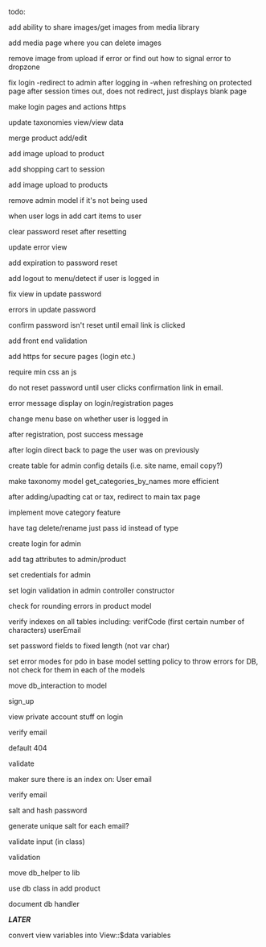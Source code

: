 todo:

add ability to share images/get images from media library

add media page where you can delete images

remove image from upload if error or find out how to signal error to dropzone

fix login
	-redirect to admin after logging in
	-when refreshing on protected page after session times out, does not redirect, just displays blank page

make login pages and actions https

update taxonomies view/view data

merge product add/edit

add image upload to product

add shopping cart to session

add image upload to products

remove admin model if it's not being used

when user logs in add cart items to user


clear password reset after resetting

update error view

add expiration to password reset

add logout to menu/detect if user is logged in

fix view in update password

errors in update password

confirm password isn't reset until email link is clicked

add front end validation

add https for secure pages (login etc.)

require min css an js

do not reset password until user clicks confirmation link in email.

error message display on login/registration pages

change menu base on whether user is logged in

after registration, post success message

after login direct back to page the user was on previously

create table for admin config details (i.e. site name, email copy?)

make taxonomy model get_categories_by_names more efficient

after adding/upadting cat or tax, redirect to main tax page

implement move category feature

have tag delete/rename just pass id instead of type


create login for admin

add tag attributes to admin/product

set credentials for admin



set login validation in admin controller constructor

check for rounding errors in product model

verify indexes on all tables including:
	verifCode (first certain number of characters)
	userEmail

set password fields to fixed length (not var char)

set error modes for pdo in base model
	setting policy to throw errors for DB, not check for them in each of the models

move db_interaction to model

sign_up

view private account stuff on login

verify email

default 404

validate

maker sure there is an index on:
	User email

verify email

salt and hash password

generate unique salt for each email?

validate input (in class)

validation

move db_helper to lib

use db class in add product

document db handler


***LATER***

convert view variables into View::$data variables


